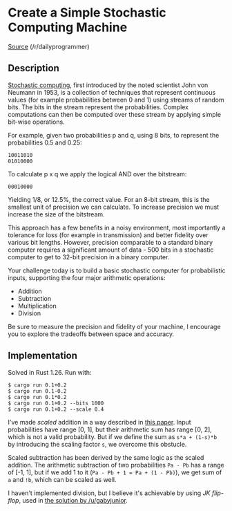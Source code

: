 # Create a Simple Stochastic Computing Machine

[Source](https://www.reddit.com/r/dailyprogrammer/comments/83754b/20180309_challenge_353_hard_create_a_simple/) (/r/dailyprogrammer)

## Description

[Stochastic computing](https://en.wikipedia.org/wiki/Stochastic_computing), first introduced by the noted scientist John von Neumann in 1953, is a collection of techniques that represent continuous values (for example probabilities between 0 and 1) using streams of random bits. The bits in the stream represent the probabilities. Complex computations can then be computed over these stream by applying simple bit-wise operations.

For example, given two probabilities p and q, using 8 bits, to represent the probabilities 0.5 and 0.25:

```
10011010
01010000
```

To calculate p x q we apply the logical AND over the bitstream:

```
00010000
```

Yielding 1/8, or 12.5%, the correct value. For an 8-bit stream, this is the smallest unit of precision we can calculate. To increase precision we must increase the size of the bitstream.

This approach has a few benefits in a noisy environment, most importantly a tolerance for loss (for example in transmission) and better fidelity over various bit lengths. However, precision comparable to a standard binary computer requires a significant amount of data - 500 bits in a stochastic computer to get to 32-bit precision in a binary computer.

Your challenge today is to build a basic stochastic computer for probabilistic inputs, supporting the four major arithmetic operations:

* Addition
* Subtraction
* Multiplication
* Division

Be sure to measure the precision and fidelity of your machine, I encourage you to explore the tradeoffs between space and accuracy.


## Implementation

Solved in Rust 1.26. Run with:

```
$ cargo run 0.1+0.2
$ cargo run 0.1-0.2
$ cargo run 0.1*0.2
$ cargo run 0.1+0.2 --bits 1000
$ cargo run 0.1+0.2 --scale 0.4
```

I've made _scaled_ addition in a way described in [this paper](https://pdfs.semanticscholar.org/9d54/e1af9eccf7cc4b30dca30537c8b44bbf896c.pdf). Input probabilities have range [0, 1], but their arithmetic sum has range [0, 2], which is not a valid probability. But if we define the sum as `s*a + (1-s)*b` by introducing the scaling factor `s`, we overcome this obstucle.

Scaled subtraction has been derived by the same logic as the scaled addition. The arithmetic subtraction of two probabilities `Pa - Pb` has a range of [-1, 1], but if we add 1 to it (`Pa - Pb + 1 = Pa + (1 - Pb)`), we get sum of `a` and `!b`, which can be scaled as well.

I haven't implemented division, but I believe it's achievable by using _JK flip-flop_, used in [the solution by /u/gabyjunior](https://www.reddit.com/r/dailyprogrammer/comments/83754b/20180309_challenge_353_hard_create_a_simple/dvh5n87/).
